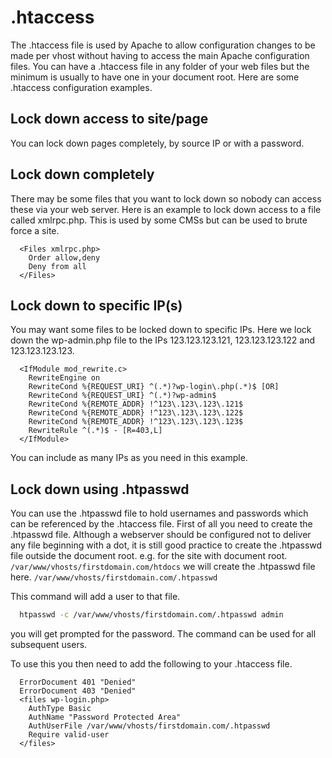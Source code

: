 # .htaccess

The .htaccess file is used by Apache to allow configuration changes to be made per vhost without having to access the main Apache configuration files. You can have a .htaccess file in any folder of your web files but the minimum is usually to have one in your document root. Here are some .htaccess configuration examples.

## Lock down access to site/page

You can lock down pages completely, by source IP or with a password.

## Lock down completely

There may be some files that you want to lock down so nobody can access these via your web server. Here is an example to lock down access to a file called xmlrpc.php. This is used by some CMSs but can be used to brute force a site.
```apacheconf
  <Files xmlrpc.php>
    Order allow,deny
    Deny from all
  </Files>
```

## Lock down to specific IP(s)

You may want some files to be locked down to specific IPs. Here we lock down the wp-admin.php file to the IPs 123.123.123.121, 123.123.123.122 and 123.123.123.123.
```apacheconf
  <IfModule mod_rewrite.c>
    RewriteEngine on
    RewriteCond %{REQUEST_URI} ^(.*)?wp-login\.php(.*)$ [OR]
    RewriteCond %{REQUEST_URI} ^(.*)?wp-admin$
    RewriteCond %{REMOTE_ADDR} !^123\.123\.123\.121$
    RewriteCond %{REMOTE_ADDR} !^123\.123\.123\.122$
    RewriteCond %{REMOTE_ADDR} !^123\.123\.123\.123$
    RewriteRule ^(.*)$ - [R=403,L]
  </IfModule>
```
You can include as many IPs as you need in this example.

## Lock down using .htpasswd

You can use the .htpasswd file to hold usernames and passwords which can be referenced by the .htaccess file. First of all you need to create the .htpasswd file. Although a webserver should be configured not to deliver any file beginning with a dot, it is still good practice to create the .htpasswd file outside the document root. e.g. for the site with document root.
`/var/www/vhosts/firstdomain.com/htdocs`
we will create the .htpasswd file here.
`/var/www/vhosts/firstdomain.com/.htpasswd`

This command will add a user to that file.
```bash
  htpasswd -c /var/www/vhosts/firstdomain.com/.htpasswd admin
```
you will get prompted for the password. The command can be used for all subsequent users.

To use this you then need to add the following to your .htaccess file.
```apacheconf
  ErrorDocument 401 "Denied"
  ErrorDocument 403 "Denied"
  <files wp-login.php>
    AuthType Basic
    AuthName "Password Protected Area"
    AuthUserFile /var/www/vhosts/firstdomain.com/.htpasswd
    Require valid-user
  </files>
```
